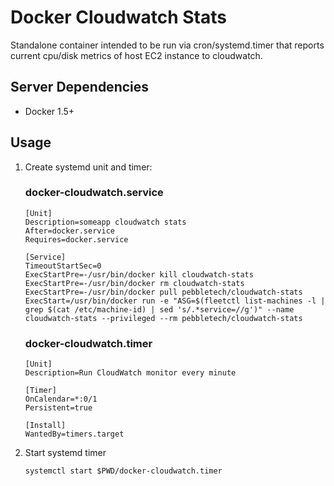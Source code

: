 # Docker Cloudwatch Stats #

Standalone container intended to be run via cron/systemd.timer that reports
current cpu/disk metrics of host EC2 instance to cloudwatch.

## Server Dependencies ##

  * Docker 1.5+

## Usage ##

1. Create systemd unit and timer:

    ### docker-cloudwatch.service
    ```
    [Unit]
    Description=someapp cloudwatch stats
    After=docker.service
    Requires=docker.service

    [Service]
    TimeoutStartSec=0
    ExecStartPre=-/usr/bin/docker kill cloudwatch-stats
    ExecStartPre=-/usr/bin/docker rm cloudwatch-stats
    ExecStartPre=-/usr/bin/docker pull pebbletech/cloudwatch-stats
    ExecStart=/usr/bin/docker run -e "ASG=$(fleetctl list-machines -l | grep $(cat /etc/machine-id) | sed 's/.*service=//g')" --name cloudwatch-stats --privileged --rm pebbletech/cloudwatch-stats
    ```

    ### docker-cloudwatch.timer
    ```
    [Unit]
    Description=Run CloudWatch monitor every minute
    
    [Timer]
    OnCalendar=*:0/1
    Persistent=true
    
    [Install]
    WantedBy=timers.target
    ```

2. Start systemd timer

    ```
    systemctl start $PWD/docker-cloudwatch.timer
    ```
